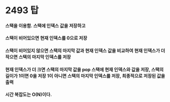 # 2493 탑

#### 스택을 이용함. 스택에 인덱스 값을 저장하고 
#### 스택이 비어있으면 현재 인덱스를 0으로 저장
#### 스택이 비어있지 않으면 스택의 마지막 값과 현재 인덱스 값을 비교하여 현재 인덱스가 더 작으면 스택의 마지막 인덱스를 저장
#### 현재 인덱스가 더 크면 스택의 마지막 값을 pop 스택에 현재 인덱스와 값을 저장, 스택의 길이가 1이면 0을 저장 1이 아니면 스택의 마지막 인덱스를 저장, 최종적으로 저장된 값을 출력
#### 시간 복잡도는 O(N)이다.


